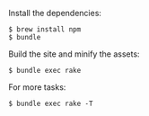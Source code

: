 Install the dependencies:

    $ brew install npm
    $ bundle

Build the site and minify the assets:

    $ bundle exec rake

For more tasks:

    $ bundle exec rake -T

